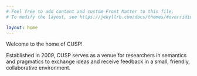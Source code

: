 ```yaml
---
# Feel free to add content and custom Front Matter to this file.
# To modify the layout, see https://jekyllrb.com/docs/themes/#overriding-theme-defaults

layout: home
---
```


Welcome to the home of CUSP!

Established in 2009, CUSP serves as a venue for researchers in semantics and pragmatics to exchange ideas and receive feedback in a small, friendly, collaborative environment.
